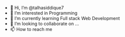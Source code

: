 - 👋 Hi, I’m @talhasiddique7
- 👀 I’m interested in Programming
- 🌱 I’m currently learning Full stack Web Development
- 💞️ I’m looking to collaborate on ...
- 📫 How to reach me 

<!---
talhasiddique7/talhasiddique7 is a ✨ special ✨ repository because its `README.md` (this file) appears on your GitHub profile.
You can click the Preview link to take a look at your changes.
--->
